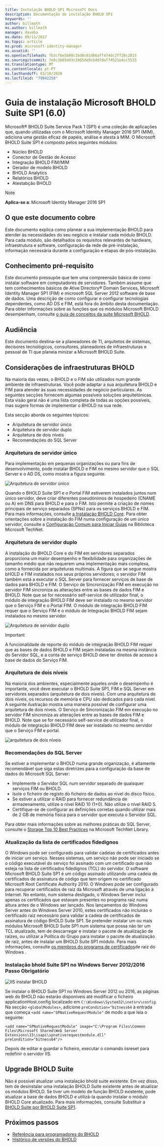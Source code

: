 ```yaml
---
title: Instalação BHOLD SP1 Microsoft Docs
description: Documentação de instalação BHOLD SP1
keywords: ''
author: billmath
ms.author: billmath
manager: daveba
ms.date: 09/11/2017
ms.topic: article
ms.prod: microsoft-identity-manager
ms.assetid: ''
ms.openlocfilehash: fb3cf6e5b00c1bd0c01d86aff474dc2ff28c2815
ms.sourcegitcommit: 7e8c3b85dd3c3965de9cb407daf74521e4cc5515
ms.translationtype: MT
ms.contentlocale: pt-PT
ms.lasthandoff: 03/10/2020
ms.locfileid: "79042258"
---
```

# <a name="microsoft-bhold-suite-sp1-60-installation-guide"></a>Guia de instalação Microsoft BHOLD Suite SP1 (6.0)

Microsoft® BHOLD Suite Service Pack 1 (SP1) é uma coleção de aplicações que, quando utilizadas com o Microsoft Identity Manager 2016 SP1 (MIM), adiciona uma gestão eficaz de papéis, análise e atesta à MIM. O Microsoft BHOLD Suite SP1 é composto pelos seguintes módulos:

- Núcleo BHOLD
- Conector de Gestão de Acesso
- Integração BHOLD FIM/MIM
- Gerador de modelo BHOLD
- BHOLD Analytics
- Relatórios BHOLD
- Atestabção BHOLD


> [!NOTE]
> **Aplica-se a**: Microsoft Identity Manager 2016 SP1

## <a name="what-this-document-covers"></a>O que este documento cobre

Este documento explica como planear a sua implementação BHOLD para atender às necessidades do seu negócio e instalar cada módulo BHOLD. Para cada módulo, são detalhados os requisitos relevantes de hardware, infraestrutura e software, configuração da rede de pré-instalação, informação necessária durante a configuração e etapas de pós-instalação.

## <a name="pre-requisite-knowledge"></a>Conhecimento pré-requisito

Este documento pressupõe que tem uma compreensão básica de como instalar software em computadores de servidores. Também assume que tem conhecimentos básicos de Ative Directory® Domain Services, Microsoft Identity Manager SP1 (FIM) e microsoft SQL Server 2012 software de base de dados. Uma descrição de como configurar e configurar tecnologias dependentes, como AD DS e FIM, está fora do âmbito desta documentação. Para obter informações sobre as funções que os módulos Microsoft BHOLD desempenham, consulte [o guia de conceitos da suite Microsoft BHOLD](https://technet.microsoft.com/library/jj134102(v=ws.10).aspx).

## <a name="audience"></a>Audiência

Este documento destina-se a planeadores de TI, arquitetos de sistemas, decisores tecnológicos, consultores, planeadores de infraestruturas e pessoal de TI que planeia minizar a Microsoft BHOLD Suite.

## <a name="bhold-infrastructure-considerations"></a>Considerações de infraestruturas BHOLD

Na maioria das vezes, o BHOLD e o FIM são utilizados num grande ambiente de infraestruturas. Você pode adaptar a sua arquitetura BHOLD e FIM para atender às suas necessidades de negócio particulares. As seguintes secções fornecem algumas possíveis soluções arquitetónicas. Esta visão geral não é uma lista completa de todas as opções possíveis, mas sugere formas de implementar o BHOLD na sua rede.
 
Esta secção aborda os seguintes tópicos:

- Arquitetura de servidor único
- Arquitetura de servidor duplo
- Arquitetura de dois níveis
- Recomendações do SQL Server

### <a name="single-server-architecture"></a>Arquitetura de servidor único

Para implementação em pequenas organizações ou para fins de desenvolvimento, pode instalar BHOLD e FIM no mesmo servidor que o SQL Server e o AD DS, como mostra a figura seguinte.
 
![Arquitetura de servidor único](media/bhold-installation-guide/single.png)

Quando o BHOLD Suite SP1 e o Portal FIM estiverem instalados juntos num único servidor, deve criar diferentes pseudónimos de hospedeiro (CNAME ou A) em DNS para BHOLD e para o FIM. Isto permite a criação de nomes principais de serviço separados (SPNs) para os serviços BHOLD e FIM. Para mais informações, consulte [a Instalação BHOLD Core](https://technet.microsoft.com/library/jj134095(v=ws.10).aspx).
Para obter orientações sobre a instalação do FIM numa configuração de um único servidor, consulte a [Configuração Comum para Iniciar Guias](https://technet.microsoft.com/library/ff575965.aspx) na Biblioteca Microsoft TechNet.

### <a name="dual-server-architecture"></a>Arquitetura de servidor duplo

A instalação do BHOLD Core e do FIM em servidores separados proporciona um maior desempenho e flexibilidade para organizações de tamanho médio que não requerem uma implementação mais complexa, como a fornecida por arquiteturas multimais. A figura que se segue mostra bHOLD e FIM instalados nos seus próprios servidores; o servidor FIM também está a executar o SQL Server para fornecer serviços de base de dados para BHOLD e FIM. O Serviço de Sincronização FIM em execução no servidor FIM sincroniza as alterações entre as bases de dados FIM e BHOLD. Note que se for necessário self-service de utilizador final, o módulo de integração BHOLD FIM deve ser instalado no mesmo servidor que o Serviço FIM e o Portal FIM. O módulo de integração BHOLD FIM requer que o Serviço FIM e o módulo de Integração BHOLD FIM sejam instalados no mesmo servidor.

![Arquitetura de servidor duplo](media/bhold-installation-guide/dual.png)

> [!IMPORTANT]
> A funcionalidade de reporte do módulo de integração BHOLD FIM requer que as bases de dados BHOLD e FIM sejam instaladas na mesma instância do Servidor SQL, e a conta de serviço BHOLD deve ter direitos de acesso à base de dados do Serviço FIM.

### <a name="two-tier-architecture"></a>Arquitetura de dois níveis

Na maioria dos ambientes, especialmente aqueles onde o desempenho é importante, você deve executar o BHOLD Suite SP1, FIM e SQL Server em servidores separados (arquitetura de dois níveis). Com uma arquitetura de dois níveis, os recursos de memória e CPU são dedicados para cada nível. A seguinte ilustração mostra uma maneira possível de configurar uma arquitetura de dois níveis. O Serviço de Sincronização FIM em execução no servidor FIM sincroniza as alterações entre as bases de dados FIM e BHOLD. Note que se for necessário self-service de utilizador final, o módulo de integração BHOLD FIM deve ser instalado no mesmo servidor que o Serviço FIM e portal.

![arquitetura de dois níveis](media/bhold-installation-guide/two-tier.png)

### <a name="sql-server-recommendations"></a>Recomendações do SQL Server

Se estiver a implementar o BHOLD numa grande organização, é altamente recomendável que siga estas diretrizes para a configuração da base de dados do Microsoft SQL Server:

- Implemente o Servidor SQL num servidor separado de quaisquer serviços FIM ou BHOLD.
- Isole o ficheiro de registo do ficheiro de dados ao nível do disco físico.
- Se estiver a utilizar o RAID para fornecer redundância de armazenamento, utilize o nível RAID 10 (1+0). Não utilize o nível RAID 5.
- Certifique-se de configurar as definições corretas quando utilizar mais de 2 GB de memória física para o servidor que executa o Servidor SQL.

Para obter mais informações sobre as melhores práticas do SQL Server, consulte o [Storage Top 10 Best Practices](https://www.microsoft.com/technet/prodtechnol/sql/bestpractice/storage-top-10.mspx) na Microsoft TechNet Library.

### <a name="trusted-certificates-list-update"></a>Atualização da lista de certificados fidedignos

O Windows pode ser configurado para validar cadeias de certificados antes de iniciar um serviço. Nesses sistemas, um serviço não pode ser iniciado se o código executável do serviço foi assinado com um certificado que não esteja na lista de certificados fidedignos (TCL) do servidor. O software Microsoft BHOLD Suite SP1 é um código assinado utilizando uma cadeia de certificados de assinatura de código que tem origem no certificado Microsoft Root Certificate Authority 2010.
O Windows pode ser configurado para recuperar certificados de raiz da Microsoft através de uma ligação à Internet. No entanto, num sistema desligado, o Windows Server inclui apenas os certificados que estavam presentes no programa raiz numa altura antes de o Windows ser lançado. Nos lançamentos do Windows Server antes do Windows Server 2010, estes certificados não incluirão o certificado raiz necessário para validar a cadeia de certificados de assinatura de código BHOLD Suite SP1. Se pretender instalar um ou mais módulos Microsoft BHOLD Suite SP1 num sistema que possa não ter um TCL atualizado, tem de descarregar e instalar o pacote de atualização de raízes, ou utilizar a Política do Grupo para instalar o pacote de atualização de raiz, antes de instalar um BHOLD Suite SP1 módulo. Para mais informações, consulte [os membros do programa de certificados](https://support.microsoft.com/kb/931125)de raiz do Windows .

### <a name="installing-bhold-suite-sp1-on-windows-server-20122016-required-step"></a>Instalação bhold Suite SP1 no Windows Server 2012/2016 Passo Obrigatório 

![IIS instalar BHOLD](media/bhold-installation-guide/iis-install-bhold.png)

Se instalar o BHOLD Suite SP1 no Windows Server 2012 ou 2016, as páginas web do BHOLD não estarão disponíveis até modificar o ficheiro applicationHost.config localizado em ```C:\Windows\System32\inetsrv\config```. Na secção ```<globalModules>```, adicione ```preCondition="bitness64``` à entrada que começa ```<add name="SPNativeRequestModule"``` de modo a que leia o seguinte:

```<add name="SPNativeRequestModule" image="C:\Program Files\Common Files\Microsoft Shared\Web Server Extensions\15\isapi\spnativerequestmodule.dll" preCondition="bitness64"/>```

Depois de editar e guardar o ficheiro, executar o comando iisreset para redefinir o servidor IIS.


## <a name="upgrading-bhold-suite"></a>Upgrade BHOLD Suite

Não é possível atualizar uma instalação bhold suite existente. Em vez disso, tem de desinstalar uma instalação BHOLD Suite existente antes de atualizar os módulos BHOLD. Se tiver um modelo de função BHOLD existente, pode atualizar a base de dados BHOLD e utilizá-la quando instalar o módulo BHOLD Core atualizado. Para mais informações, consulte Substituir a [BHOLD Suite por BHOLD Suite SP1](https://technet.microsoft.com/library/jj874043(v=ws.10).aspx).


## <a name="next-steps"></a>Próximos passos

- [Referência para programadores do BHOLD](../reference/mim2016-bhold-developer-reference.md)
- [Histórico de versões do BHOLD](../reference/version-bhold-history.md)
